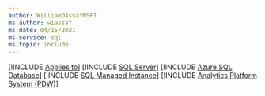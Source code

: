 ```yaml
---
author: WilliamDAssafMSFT
ms.author: wiassaf
ms.date: 04/15/2021
ms.service: sql
ms.topic: include
---
```


[!INCLUDE [Applies to](../../includes/applies-md.md)] [!INCLUDE [SQL Server](_ssnoversion.md)] [!INCLUDE [Azure SQL Database](../../includes/applies-to-version/_asdb.md)] [!INCLUDE [SQL Managed Instance](../../includes/applies-to-version/_asmi.md)] [!INCLUDE [Analytics Platform System (PDW)](../../includes/applies-to-version/_pdw.md)]
